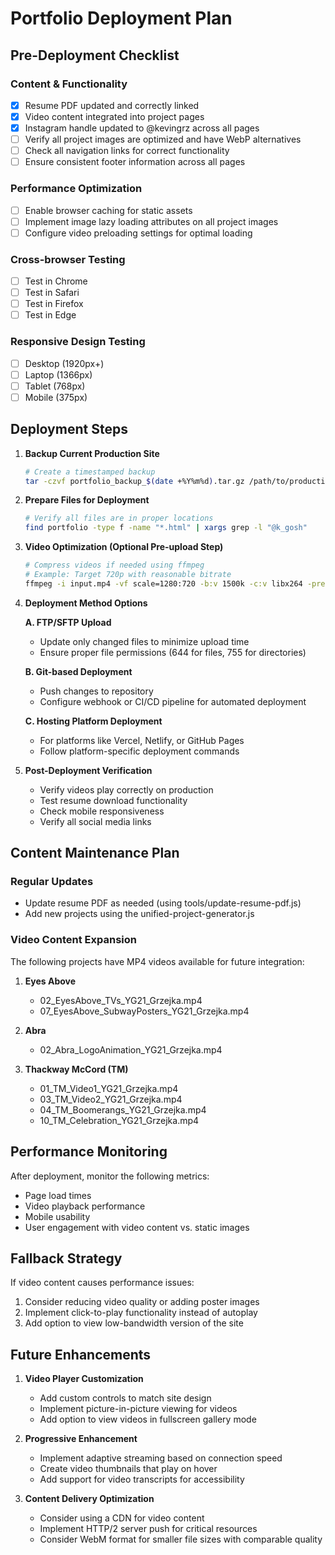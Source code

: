 # Portfolio Deployment Plan

## Pre-Deployment Checklist

### Content & Functionality
- [x] Resume PDF updated and correctly linked
- [x] Video content integrated into project pages
- [x] Instagram handle updated to @kevingrz across all pages
- [ ] Verify all project images are optimized and have WebP alternatives
- [ ] Check all navigation links for correct functionality 
- [ ] Ensure consistent footer information across all pages

### Performance Optimization
- [ ] Enable browser caching for static assets
- [ ] Implement image lazy loading attributes on all project images
- [ ] Configure video preloading settings for optimal loading

### Cross-browser Testing
- [ ] Test in Chrome
- [ ] Test in Safari
- [ ] Test in Firefox
- [ ] Test in Edge

### Responsive Design Testing
- [ ] Desktop (1920px+)
- [ ] Laptop (1366px)
- [ ] Tablet (768px)
- [ ] Mobile (375px)

## Deployment Steps

1. **Backup Current Production Site**
   ```bash
   # Create a timestamped backup
   tar -czvf portfolio_backup_$(date +%Y%m%d).tar.gz /path/to/production/site
   ```

2. **Prepare Files for Deployment**
   ```bash
   # Verify all files are in proper locations
   find portfolio -type f -name "*.html" | xargs grep -l "@k_gosh"
   ```

3. **Video Optimization (Optional Pre-upload Step)**
   ```bash
   # Compress videos if needed using ffmpeg
   # Example: Target 720p with reasonable bitrate
   ffmpeg -i input.mp4 -vf scale=1280:720 -b:v 1500k -c:v libx264 -preset slow -c:a aac output.mp4
   ```

4. **Deployment Method Options**

   **A. FTP/SFTP Upload**
   - Update only changed files to minimize upload time
   - Ensure proper file permissions (644 for files, 755 for directories)
   
   **B. Git-based Deployment**
   - Push changes to repository
   - Configure webhook or CI/CD pipeline for automated deployment
   
   **C. Hosting Platform Deployment**
   - For platforms like Vercel, Netlify, or GitHub Pages
   - Follow platform-specific deployment commands

5. **Post-Deployment Verification**
   - Verify videos play correctly on production
   - Test resume download functionality
   - Check mobile responsiveness
   - Verify all social media links

## Content Maintenance Plan

### Regular Updates
- Update resume PDF as needed (using tools/update-resume-pdf.js)
- Add new projects using the unified-project-generator.js

### Video Content Expansion
The following projects have MP4 videos available for future integration:

1. **Eyes Above**
   - 02_EyesAbove_TVs_YG21_Grzejka.mp4
   - 07_EyesAbove_SubwayPosters_YG21_Grzejka.mp4

2. **Abra**
   - 02_Abra_LogoAnimation_YG21_Grzejka.mp4

3. **Thackway McCord (TM)**
   - 01_TM_Video1_YG21_Grzejka.mp4
   - 03_TM_Video2_YG21_Grzejka.mp4
   - 04_TM_Boomerangs_YG21_Grzejka.mp4
   - 10_TM_Celebration_YG21_Grzejka.mp4

## Performance Monitoring

After deployment, monitor the following metrics:
- Page load times
- Video playback performance
- Mobile usability
- User engagement with video content vs. static images

## Fallback Strategy

If video content causes performance issues:
1. Consider reducing video quality or adding poster images
2. Implement click-to-play functionality instead of autoplay
3. Add option to view low-bandwidth version of the site

## Future Enhancements

1. **Video Player Customization**
   - Add custom controls to match site design
   - Implement picture-in-picture viewing for videos
   - Add option to view videos in fullscreen gallery mode

2. **Progressive Enhancement**
   - Implement adaptive streaming based on connection speed
   - Create video thumbnails that play on hover
   - Add support for video transcripts for accessibility

3. **Content Delivery Optimization**
   - Consider using a CDN for video content
   - Implement HTTP/2 server push for critical resources
   - Consider WebM format for smaller file sizes with comparable quality